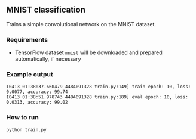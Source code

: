 ## MNIST classification

Trains a simple convolutional network on the MNIST dataset.

### Requirements
* TensorFlow dataset `mnist` will be downloaded and prepared automatically, if necessary

### Example output

```
I0413 01:38:37.660479 4484091328 train.py:149] train epoch: 10, loss: 0.0077, accuracy: 99.74
I0413 01:38:51.978743 4484091328 train.py:189] eval epoch: 10, loss: 0.0313, accuracy: 99.02
```

### How to run

`python train.py`
